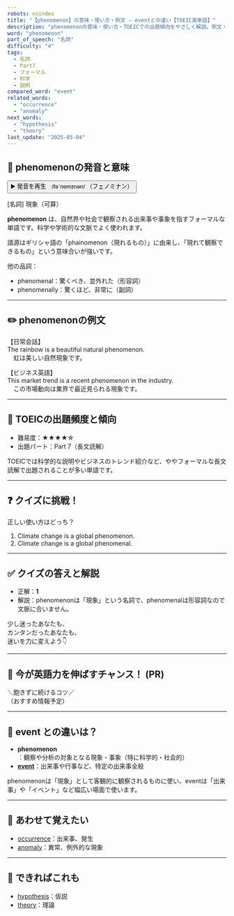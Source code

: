 ```yaml
---
robots: noindex
title: "【phenomenon】の意味・使い方・例文 ― eventとの違い【TOEIC英単語】"
description: "phenomenonの意味・使い方・TOEICでの出題傾向をやさしく解説。例文・クイズ付きでeventとの違いもわかりやすく学べます。"
word: "phenomenon"
part_of_speech: "名詞"
difficulty: "4"
tags:
  - 名詞
  - Part7
  - フォーマル
  - 科学
  - 説明
compared_word: "event"
related_words:
  - "occurrence"
  - "anomaly"
next_words:
  - "hypothesis"
  - "theory"
last_update: "2025-05-04"
---
```


## 🔰 phenomenonの発音と意味

<button class="play-audio" onclick="playTTS('phenomenon')">
  <span class="play-audio-main">
    ▶️ 発音を再生　/fəˈnɒmɪnən/
  </span>
  <span class="play-audio-sub">
    （フェノミナン）
  </span>
</button>

[名詞] 現象（可算）

**phenomenon** は、自然界や社会で観察される出来事や事象を指すフォーマルな単語です。科学や学術的な文脈でよく使われます。

語源はギリシャ語の「phainomenon（現れるもの）」に由来し、「現れて観察できるもの」という意味合いが強いです。

他の品詞：  
- phenomenal：驚くべき、並外れた（形容詞）
- phenomenally：驚くほど、非常に（副詞）

---

## ✏️ phenomenonの例文

【日常会話】  
The rainbow is a beautiful natural phenomenon.  
　虹は美しい自然現象です。

【ビジネス英語】  
This market trend is a recent phenomenon in the industry.  
　この市場動向は業界で最近見られる現象です。

---

## 🎯 TOEICの出題頻度と傾向

- 難易度：★★★★☆
- 出題パート：Part 7（長文読解）

TOEICでは科学的な説明やビジネスのトレンド紹介など、ややフォーマルな長文読解で出題されることが多い単語です。

---

## ❓ クイズに挑戦！

正しい使い方はどっち？

1. Climate change is a global phenomenon.  
2. Climate change is a global phenomenal.

---

## ✅ クイズの答えと解説

- 正解：**1**
- 解説：phenomenonは「現象」という名詞で、phenomenalは形容詞なので文脈に合いません。

少し迷ったあなたも、  
カンタンだったあなたも、  
迷いを力に変えよう👇️

---

## 🚀 今が英語力を伸ばすチャンス！ (PR)

<div class="info-center">
＼飽きずに続けるコツ／<br>  
（おすすめ情報予定）
</div>

---

## 🤔  event との違いは？

- **phenomenon**：観察や分析の対象となる現象・事象（特に科学的・社会的）
- **[event](/word/event/)**：出来事や行事など、特定の出来事全般

phenomenonは「現象」として客観的に観察されるものに使い、eventは「出来事」や「イベント」など幅広い場面で使います。

---

## 🧩 あわせて覚えたい

- [occurrence](/word/occurrence/)：出来事、発生
- [anomaly](/word/anomaly/)：異常、例外的な現象

---

## 📖 できればこれも

- [hypothesis](/word/hypothesis/)：仮説
- [theory](/word/theory/)：理論

<!-- cvid: aid03_bid27 -->
